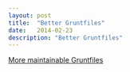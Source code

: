 ```yaml
---
layout: post
title:  "Better Gruntfiles"
date:   2014-02-23
description: "Better Gruntfiles"
---
```

[More maintainable Gruntfiles](http://www.thomasboyt.com/2013/09/01/maintainable-grunt.html)

